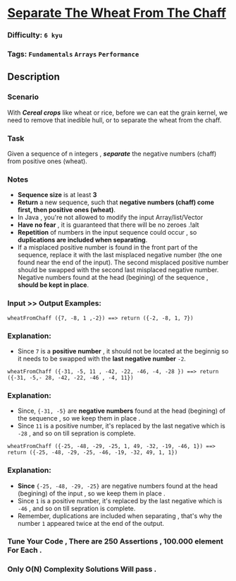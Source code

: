 # [Separate The Wheat From The Chaff](https://www.codewars.com/kata/5bdcd20478d24e664d00002c)

### Difficulty: `6 kyu`

### Tags: `Fundamentals` `Arrays` `Performance`

## Description

### Scenario
With ***Cereal crops*** like wheat or rice, before we can eat the grain kernel, we need to remove that inedible hull, or to separate the wheat from the chaff.

### Task
Given a sequence of n integers , ***separate*** the negative numbers (chaff) from positive ones (wheat).

### Notes
- **Sequence size** is at least **3**
- **Return** a new sequence, such that **negative numbers (chaff) come first, then positive ones (wheat)**.
- In Java , you're not allowed to modify the input Array/list/Vector
- **Have no fear** , it is guaranteed that there will be no zeroes .!alt
- **Repetition** of numbers in the input sequence could occur , so **duplications are included when separating**.
- If a misplaced positive number is found in the front part of the sequence, replace it with the last misplaced negative number (the one found near the end of the input). The second misplaced positive number should be swapped with the second last misplaced negative number. Negative numbers found at the head (begining) of the sequence , **should be kept in place**.
  
### Input >> Output Examples:

```
wheatFromChaff ({7, -8, 1 ,-2}) ==> return ({-2, -8, 1, 7}) 
```

### Explanation:
- Since `7`  is a **positive number** , it should not be located at the beginnig so it needs to be swapped with the **last negative number** `-2`.

```
wheatFromChaff ({-31, -5, 11 , -42, -22, -46, -4, -28 }) ==> return ({-31, -5,- 28, -42, -22, -46 , -4, 11})
```

### Explanation:
- Since, `{-31, -5}`  are **negative numbers** found at the head (begining) of the sequence , so we keep them in place .
- Since `11` is a positive number, it's replaced by the last negative which is `-28` , and so on till sepration is complete.

```
wheatFromChaff ({-25, -48, -29, -25, 1, 49, -32, -19, -46, 1}) ==> return ({-25, -48, -29, -25, -46, -19, -32, 49, 1, 1})
```

### Explanation:
- **Since** `{-25, -48, -29, -25}`  are negative numbers found at the head (begining) of the input , so we keep them in place .
- Since `1` is a positive number, it's replaced by the last negative which is `-46` , and so on till sepration is complete.
- Remember, duplications are included when separating , that's why the number `1` appeared twice at the end of the output.

### Tune Your Code , There are 250 Assertions , 100.000 element For Each .
### Only O(N) Complexity Solutions Will pass .